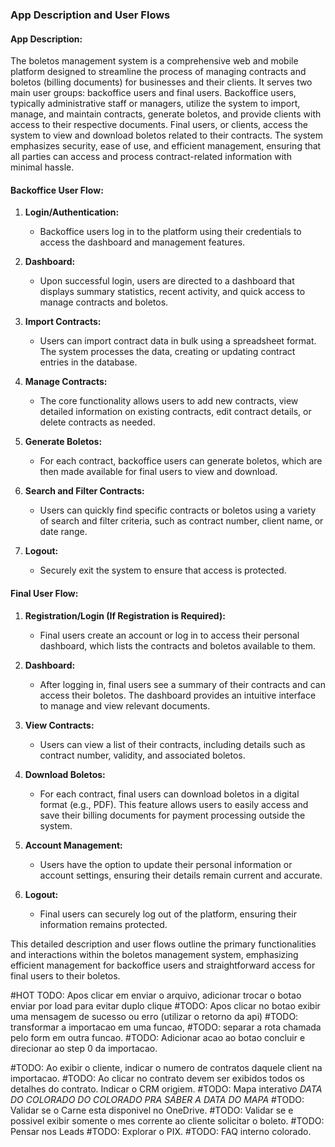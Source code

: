 ### App Description and User Flows

#### **App Description:**
The boletos management system is a comprehensive web and mobile platform designed to streamline the process of managing contracts and boletos (billing documents) for businesses and their clients. It serves two main user groups: backoffice users and final users. Backoffice users, typically administrative staff or managers, utilize the system to import, manage, and maintain contracts, generate boletos, and provide clients with access to their respective documents. Final users, or clients, access the system to view and download boletos related to their contracts. The system emphasizes security, ease of use, and efficient management, ensuring that all parties can access and process contract-related information with minimal hassle.

#### **Backoffice User Flow:**

1. **Login/Authentication:**
   - Backoffice users log in to the platform using their credentials to access the dashboard and management features.

2. **Dashboard:**
   - Upon successful login, users are directed to a dashboard that displays summary statistics, recent activity, and quick access to manage contracts and boletos.

3. **Import Contracts:**
   - Users can import contract data in bulk using a spreadsheet format. The system processes the data, creating or updating contract entries in the database.

4. **Manage Contracts:**
   - The core functionality allows users to add new contracts, view detailed information on existing contracts, edit contract details, or delete contracts as needed.

5. **Generate Boletos:**
   - For each contract, backoffice users can generate boletos, which are then made available for final users to view and download.

6. **Search and Filter Contracts:**
   - Users can quickly find specific contracts or boletos using a variety of search and filter criteria, such as contract number, client name, or date range.

7. **Logout:**
   - Securely exit the system to ensure that access is protected.

#### **Final User Flow:**

1. **Registration/Login (If Registration is Required):**
   - Final users create an account or log in to access their personal dashboard, which lists the contracts and boletos available to them.

2. **Dashboard:**
   - After logging in, final users see a summary of their contracts and can access their boletos. The dashboard provides an intuitive interface to manage and view relevant documents.

3. **View Contracts:**
   - Users can view a list of their contracts, including details such as contract number, validity, and associated boletos.

4. **Download Boletos:**
   - For each contract, final users can download boletos in a digital format (e.g., PDF). This feature allows users to easily access and save their billing documents for payment processing outside the system.

5. **Account Management:**
   - Users have the option to update their personal information or account settings, ensuring their details remain current and accurate.

6. **Logout:**
   - Final users can securely log out of the platform, ensuring their information remains protected.

This detailed description and user flows outline the primary functionalities and interactions within the boletos management system, emphasizing efficient management for backoffice users and straightforward access for final users to their boletos.

#HOT TODO: Apos clicar em enviar o arquivo, adicionar trocar o botao enviar por load para evitar duplo clique
#TODO: Apos clicar no botao exibir uma mensagem de sucesso ou erro (utilizar o retorno da api)
#TODO: transformar a importacao em uma funcao,
#TODO: separar a rota chamada pelo form em outra funcao.
#TODO: Adicionar acao ao botao concluir e direcionar ao step 0 da importacao.

#TODO: Ao exibir o cliente, indicar o numero de contratos daquele client na importacao.
#TODO: Ao clicar no contrato devem ser exibidos todos os detalhes do contrato. Indicar o CRM origiem.
#TODO: Mapa interativo *DATA DO COLORADO DO COLORADO PRA SABER A DATA DO MAPA*
#TODO: Validar se o Carne esta disponivel no OneDrive.
#TODO: Validar se e possivel exibir somente o mes corrente ao cliente solicitar o boleto.
#TODO: Pensar nos Leads
#TODO: Explorar o PIX.
#TODO: FAQ interno colorado.